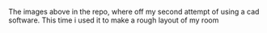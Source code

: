 The images above in the repo, where off my second attempt of using a cad software. This time i used it to make a rough layout of my room
